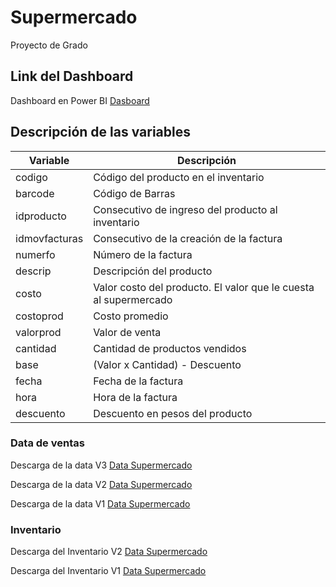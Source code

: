 # Supermercado
Proyecto de Grado

## Link del Dashboard
Dashboard en Power BI [Dasboard](https://app.powerbi.com/view?r=eyJrIjoiYjY1NzlmMmMtYTdhOC00OGVmLTgxYzEtZjQxYjJjMzQ1ZTY2IiwidCI6IjA4YjViMTkzLWI5YmItNDNmMi05MjJiLTdlMjk0OGE0MDhlOSIsImMiOjR9&pageName=ReportSection)


## Descripción de las variables

| Variable | Descripción |
| -- | -- |
| codigo | Código del producto en el inventario |
| barcode | Código de Barras |
| idproducto | Consecutivo de ingreso del producto al inventario |
| idmovfacturas | Consecutivo de la creación de la factura |
| numerfo | Número de la factura |
| descrip | Descripción del producto |
| costo | Valor costo del producto. El valor que le cuesta al supermercado |
| costoprod | Costo promedio |
| valorprod | Valor de venta |
| cantidad | Cantidad de productos vendidos |
| base | (Valor x Cantidad) - Descuento |
| fecha | Fecha de la factura |
| hora | Hora de la factura |
| descuento | Descuento en pesos del producto |

### Data de ventas

Descarga de la data V3 [Data Supermercado](https://taylorinteractivo.com.co/proyecto-supermercado/data-v3.csv)

Descarga de la data V2 [Data Supermercado](https://taylorinteractivo.com.co/proyecto-supermercado/data-v2.csv)

Descarga de la data V1 [Data Supermercado](https://taylorinteractivo.com.co/proyecto-supermercado/data-v1.csv)


### Inventario
Descarga del Inventario V2 [Data Supermercado](https://taylorinteractivo.com.co/proyecto-supermercado/inventario-v2.xlsx)

Descarga del Inventario V1 [Data Supermercado](https://taylorinteractivo.com.co/proyecto-supermercado/inventario-v1.xls)
